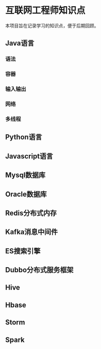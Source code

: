 # 互联网工程师知识点
本项目旨在记录学习的知识点，便于后期回顾。

## Java语言
### 语法
### 容器
### 输入输出
### 网络
### 多线程

## Python语言

## Javascript语言

## Mysql数据库

## Oracle数据库

## Redis分布式内存

## Kafka消息中间件

## ES搜索引擎

## Dubbo分布式服务框架

## Hive

## Hbase

## Storm

## Spark




